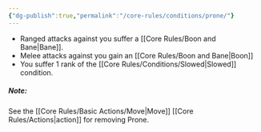 ```yaml
---
{"dg-publish":true,"permalink":"/core-rules/conditions/prone/"}
---
```


- Ranged attacks against you suffer a [[Core Rules/Boon and Bane\|Bane]].
- Melee attacks against you gain an [[Core Rules/Boon and Bane\|Boon]]
- You suffer 1 rank of the [[Core Rules/Conditions/Slowed\|Slowed]] condition.

##### Note: 
See the [[Core Rules/Basic Actions/Move\|Move]] [[Core Rules/Actions\|action]] for removing Prone.